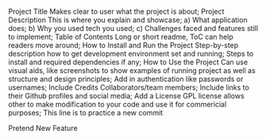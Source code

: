 Project Title 
    Makes clear to user what the project is about; 
Project Description 
    This is where you explain and showcase; 
    a) What application does;
    b) Why you used tech you used;
    c) Challenges faced and features still to implement;
Table of Contents 
    Long or short readme, ToC can help readers move around;
How to Install and Run the Project 
    Step-by-step description how to get development environment set and running; 
    Steps to install and required dependencies if any;
How to Use the Project 
    Can use visual aids, like screenshots to show examples of running project as well as structure and design principles; 
    Add in authentication like passwords or usernames;
Include Credits 
    Collaborators/team members;
    Include links to their Github profiles and social media;
Add a License
    GPL license allows other to make modification to your code and use it for commericial purposes;
This line is to practice a new commit

Pretend New Feature